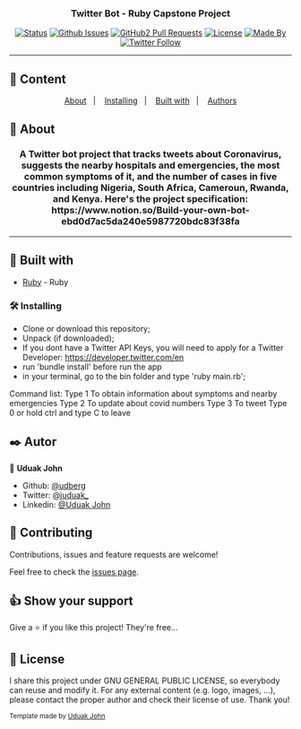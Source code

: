 <h3 align="center">Twitter Bot - Ruby Capstone Project</h3>

<div align="center">

[![Status](https://img.shields.io/badge/status-active-success.svg)]()
[![Github Issues](https://img.shields.io/badge/GitHub-Issues-orange)](https://github.com/udberg/DrRobot/issues)
[![GitHub2 Pull Requests](https://img.shields.io/badge/GitHub-Pull%20Requests-blue)](https://github.com/udberg/DrRobot/pulls)
[![License](https://img.shields.io/badge/license-MIT-blue.svg)](/LICENSE)
[![Made By](https://img.shields.io/badge/Made%20By-Uduak%20John-brightgreen)](https://github.com/udberg)
[![Twitter Follow](https://img.shields.io/twitter/follow/juduak_?label=Follow%20Uduak%20on%20Twitter&style=social)](https://twitter.com/juduak_)

</div>

---

## 📝 Content
<p align="center">
<a href="#about">About</a>&nbsp;&nbsp;&nbsp;|&nbsp;&nbsp;&nbsp;
<a href="#installing">Installing</a>&nbsp;&nbsp;&nbsp;|&nbsp;&nbsp;&nbsp;
<a href="#built_using">Built with</a>&nbsp;&nbsp;&nbsp;|&nbsp;&nbsp;&nbsp;
<a href="#author">Authors</a>
</p>


## 🧐 About <a name = "about"></a>
<h3 align="center"> 
A Twitter bot project that tracks tweets about Coronavirus, suggests the nearby hospitals and emergencies, the most common symptoms of it, and the number of cases in five countries including Nigeria, South Africa, Cameroun, Rwanda, and Kenya. Here's the project specification: https://www.notion.so/Build-your-own-bot-ebd0d7ac5da240e5987720bdc83f38fa
</h3>


---

## 🔧 Built with<a name = "built_using"></a>

- [Ruby](https://www.ruby-lang.org/) - Ruby

### 🛠 Installing <a name = "installing"></a>

- Clone or download this repository;
- Unpack (if downloaded);
- If you dont have a Twitter API Keys, you will need to apply for a Twitter Developer: https://developer.twitter.com/en
- run 'bundle install' before run the app
- in your terminal, go to the bin folder and type 'ruby main.rb';

Command list:
Type 1 To obtain information about symptoms and nearby emergencies
Type 2 To update about covid numbers
Type 3 To tweet
Type 0 or hold ctrl and type C to leave

## ✒️  Autor <a name = "author"></a>

👤 **Uduak John**

- Github: [@udberg](https://github.com/udberg)
- Twitter: [@juduak_](https://twitter.com/juduak_)
- Linkedin: [@Uduak John](https://www.linkedin.com/in/juduak/)

## 🤝 Contributing

Contributions, issues and feature requests are welcome!

Feel free to check the [issues page](https://github.com/udberg/DrRobot/issues).


## 👍 Show your support

Give a ⭐️ if you like this project! They're free...


## 📝 License

I share this project under GNU GENERAL PUBLIC LICENSE, so everybody can reuse and modify it. For any external content (e.g. logo, images, ...), please contact the proper author and check their license of use. Thank you!


<small>Template made by <a href='https://twitter.com/juduak_'>Uduak John</a></small>

